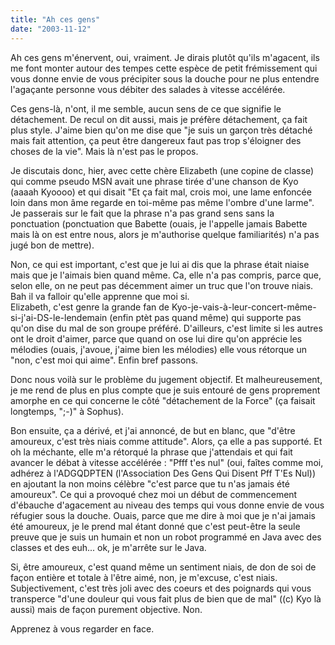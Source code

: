 ```yaml
---
title: "Ah ces gens"
date: "2003-11-12"
---
```


Ah ces gens m'énervent, oui, vraiment. Je dirais plutôt qu'ils m'agacent, ils me font monter autour des tempes cette espèce de petit frémissement qui vous donne envie de vous précipiter sous la douche pour ne plus entendre l'agaçante personne vous débiter des salades à vitesse accélérée.

Ces gens-là, n'ont, il me semble, aucun sens de ce que signifie le détachement. De recul on dit aussi, mais je préfère détachement, ça fait plus style. J'aime bien qu'on me dise que "je suis un garçon très détaché mais fait attention, ça peut être dangereux faut pas trop s'éloigner des choses de la vie". Mais là n'est pas le propos.

Je discutais donc, hier, avec cette chère Elizabeth (une copine de classe) qui comme pseudo MSN avait une phrase tirée d'une chanson de Kyo (aaaah Kyoooo) et qui disait "Et ça fait mal, crois moi, une lame enfoncée loin dans mon âme regarde en toi-même pas même l'ombre d'une larme".  
Je passerais sur le fait que la phrase n'a pas grand sens sans la ponctuation (ponctuation que Babette (ouais, je l'appelle jamais Babette mais là on est entre nous, alors je m'authorise quelque familiarités) n'a pas jugé bon de mettre).

Non, ce qui est important, c'est que je lui ai dis que la phrase était niaise mais que je l'aimais bien quand même. Ca, elle n'a pas compris, parce que, selon elle, on ne peut pas décemment aimer un truc que l'on trouve niais. Bah il va falloir qu'elle apprenne que moi si.  
Elizabeth, c'est genre la grande fan de Kyo-je-vais-à-leur-concert-même-si-j'ai-DS-le-lendemain (enfin ptèt pas quand même) qui supporte pas qu'on dise du mal de son groupe préféré. D'ailleurs, c'est limite si les autres ont le droit d'aimer, parce que quand on ose lui dire qu'on apprécie les mélodies (ouais, j'avoue, j'aime bien les mélodies) elle vous rétorque un "non, c'est moi qui aime". Enfin bref passons.

Donc nous voilà sur le problème du jugement objectif. Et malheureusement, je me rend de plus en plus compte que je suis entouré de gens proprement amorphe en ce qui concerne le côté "détachement de la Force" (ça faisait longtemps, ";-)" à Sophus).

Bon ensuite, ça a dérivé, et j'ai annoncé, de but en blanc, que "d'être amoureux, c'est très niais comme attitude". Alors, ça elle a pas supporté. Et oh la méchante, elle m'a rétorqué la phrase que j'attendais et qui fait avancer le débat à vitesse accélérée : "Pfff t'es nul" (oui, faîtes comme moi, adhérez à l'ADGQDPTEN (l'Association Des Gens Qui Disent Pff T'Es Nul)) en ajoutant la non moins célèbre "c'est parce que tu n'as jamais été amoureux". Ce qui a provoqué chez moi un début de commencement d'ébauche d'agacement au niveau des temps qui vous donne envie de vous réfugier sous la douche. Ouais, parce que me dire à moi que je n'ai jamais été amoureux, je le prend mal étant donné que c'est peut-être la seule preuve que je suis un humain et non un robot programmé en Java avec des classes et des euh... ok, je m'arrête sur le Java.

Si, être amoureux, c'est quand même un sentiment niais, de don de soi de façon entière et totale à l'être aimé, non, je m'excuse, c'est niais. Subjectivement, c'est très joli avec des coeurs et des poignards qui vous transperce "d'une douleur qui vous fait plus de bien que de mal" ((c) Kyo là aussi) mais de façon purement objective. Non.

Apprenez à vous regarder en face.
